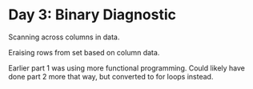 # Day 3: Binary Diagnostic

Scanning across columns in data.

Eraising rows from set based on column data.

Earlier part 1 was using more functional programming. Could likely have done
part 2 more that way, but converted to for loops instead.